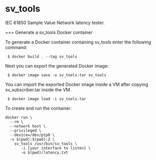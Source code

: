 # sv_tools

IEC 61850 Sample Value Network latency tester.

=== Generate a sv_tools Docker container

To generate a Docker container containing sv_tools enter the following command:

```
 $ docker build . --tag sv_tools
```

Next you can export the generated Docker image:

```
 $ docker image save -o sv_tools.tar sv_tools
```

You can import the exported Docker image inside a VM after copying
sv_subscriber.tar inside the VM.

```
 $ docker image load -i sv_tools.tar
```

To create and run the container:

```
docker run \
  --rm \
  --network host \
  --privileged \
  --device=/dev/ptp0 \
  -v $(pwd):$(pwd):Z \
    sv_tools /usr/bin/sv_tools \
       -i [your interface to listen] \
       -o $(pwd)/latency.txt
```

